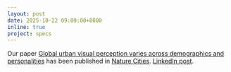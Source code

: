 ```yaml
---
layout: post
date: 2025-10-22 09:00:00+0800
inline: true
project: specs
---
```


Our paper [Global urban visual perception varies across demographics and personalities](https://www.nature.com/articles/s44284-025-00330-x) has been published in [Nature Cities](https://www.nature.com/natcities/). [LinkedIn post](https://www.linkedin.com/feed/update/urn:li:activity:7387064618252267520/).

